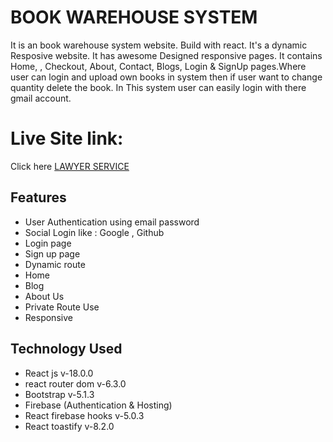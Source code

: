 # BOOK WAREHOUSE SYSTEM

It is an book warehouse system website. Build with react.  It's a dynamic Resposive website. It has awesome Designed responsive pages.
It contains Home, , Checkout, About, Contact, Blogs, Login & SignUp pages.Where user can login and upload own books in system then if user want to change quantity delete the book. In This system user can easily login with there gmail account.

# Live Site link: 
Click here [LAWYER SERVICE](https://lawyer-service-provider-33e79.web.app/)

## Features

 - User Authentication using email password
 -  Social Login like : Google , Github
 - Login page
 - Sign up page
 - Dynamic route
 - Home
 - Blog
 -  About Us
 - Private Route Use
 - Responsive
## Technology Used
- React js v-18.0.0
- react router dom v-6.3.0
- Bootstrap v-5.1.3
- Firebase (Authentication & Hosting)
- React firebase hooks v-5.0.3
- React toastify v-8.2.0
